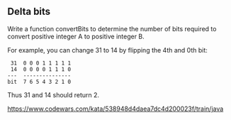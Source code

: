 Delta bits
---

Write a function convertBits to determine the number of bits required to convert positive integer A to positive integer B.

For example, you can change 31 to 14 by flipping the 4th and 0th bit:

~~~~
 31  0 0 0 1 1 1 1 1
 14  0 0 0 0 1 1 1 0
---  ---------------
bit  7 6 5 4 3 2 1 0
~~~~
Thus 31 and 14 should return 2.

https://www.codewars.com/kata/538948d4daea7dc4d200023f/train/java